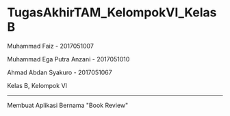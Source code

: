 # TugasAkhirTAM_KelompokVI_KelasB

Muhammad Faiz - 2017051007

Muhammad Ega Putra Anzani - 2017051010

Ahmad Abdan Syakuro - 2017051067

Kelas B, Kelompok VI

------------------------------------------------------------------------
Membuat Aplikasi Bernama "Book Review"
